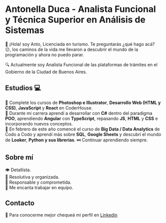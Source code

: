 # Antonella Duca - Analista Funcional y Técnica Superior en Análisis de Sistemas
👋 ¡Hola! soy Anto, Licenciada en turismo. Te preguntarás ¿qué hago acá? :confused:, los caminos de la vida me llevaron a descubrir el mundo de la programación y ahora no puedo parar.

:mag: Actualmente soy Analista Funcional de las plataformas de trámites en el Gobierno de la Ciudad de Buenos Aires.

## Estudios :computer:
:pushpin: Completé los cursos de **Photoshop e Illustrator**, **Desarrollo Web (HTML y CSS)**, **JavaScript** y **React** en CoderHouse.<br>
:pushpin: Durante mi carrera aprendí a desarrollar con **C#** dentro del paradigma **POO**, aprendiendo **Angular** con **TypeScript**, repasando **JS**, **HTML** y **CSS** e incorporando nuevos conceptos.<br>
:pushpin: En febrero de este año comencé el curso de **Big Data / Data Analytics** de Codo a Codo y aprendí más sobre **SQL**, **Google Sheets** y descubrí el mundo de **Looker**, **Python y sus librerías**.
:next_track_button: Continuar aprendiendo siempre.

## Sobre mí
:eye: Detallista.<br>
:jigsaw: Resolutiva y organizada.<br>
:1st_place_medal: Responsable y comprometida. <br>
:heart_decoration: Me encanta trabajar en equipo.

## Contacto
:incoming_envelope: Para conocerme mejor chequeá mi perfil en [Linkedin](https://www.linkedin.com/in/antonella-duca/)

<!---
anto-duca/anto-duca is a special ✨ repository because its `README.md` (this file) appears on your GitHub profile.
You can click the Preview link to take a look at your changes.
--->

